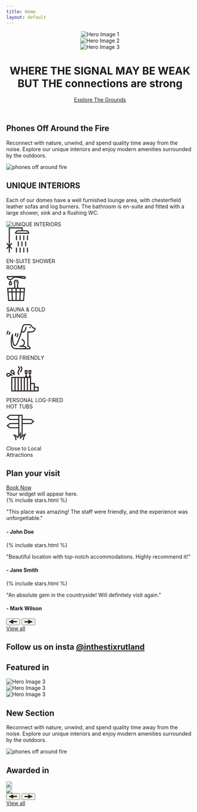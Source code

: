 ```yaml
---
title: Home
layout: default
---
```


<!-- Hero Section -->
<header class="hero">
    <div class="carousel">
        <div class="carousel-slide active">
            <img src="assets/images/ITS-carousel-home.jpg" alt="Hero Image 1">
        </div>
        <div class="carousel-slide">
            <img src="assets/images/DSC8899-Edit.jpg" alt="Hero Image 2">
        </div>
        <div class="carousel-slide">
            <img src="assets/images/DSC9064-Edit.jpg" alt="Hero Image 3">
        </div>
    </div>
    <div class="hero-text">
        <h1>WHERE THE SIGNAL MAY BE WEAK BUT THE <span class="homemade-apple">connections are strong</span></h1>
        <a href="/book-now/" class="btn">Explore The Grounds</a>
    </div>
</header>

<!-- About Section -->
<section class="about ripped">
    <div class="container">
        <h2>Phones Off Around the Fire</h2>
        <p>Reconnect with nature, unwind, and spend quality time away from the noise. Explore our unique interiors and enjoy modern amenities surrounded by the outdoors.</p>
    </div>
    <div class="image-par ripped flipped">
        <img data-speed="0.5" class="img-parallax" src="assets/images/phones-off-fire.jpg" alt="phones off around fire">
    </div>
</section>
<!-- About Section -->
<section class="about ripped">
    <div class="container">
        <h2>UNIQUE INTERIORS</h2>
        <p>Each of our domes have a well furnished lounge area, with chesterfield leather sofas and log burners. The bathroom is en-suite and fitted with a large shower, sink and a flushing WC.</p>
    </div>
    <div class="image-par ripped flipped">
        <img data-speed="0.5" class="img-parallax" src="assets/images/interiors.jpg" alt="UNIQUE INTERIORS">
    </div>
</section>
<!-- Amenities Section -->
<section class="amenities ripped after-ripped">
    <div class="container flex">
        <div class="amenity">
            <svg width="62" height="68" viewBox="0 0 62 68" fill="none" xmlns="http://www.w3.org/2000/svg"><path d="M8.21 67.66V1.41h34.58v8.73" stroke="#2B2B2B" stroke-width="2.83" stroke-miterlimit="10"/><path d="M60.44 15.77c0-3.71-3.01-6.72-6.72-6.72H31.94c-3.71 0-6.71 3.01-6.71 6.72h35.21ZM27.4 21.41v13.2M15.42 42.81 1 57.22M1 42.8l14.42 14.42M37.27 21.41v13.2M47.14 21.41v13.2M57 21.41v13.2M27.4 54.19V67.4M37.27 54.19V67.4M47.14 54.19V67.4M57 54.19V67.4M32.34 37.8V51M42.2 37.8V51M52.07 37.8V51" stroke="#2B2B2B" stroke-width="2.83" stroke-miterlimit="10"/></svg>
            <p>EN-SUITE SHOWER <br>ROOMS</p>
        </div>
        <div class="amenity">
            <svg width="53" height="68" viewBox="0 0 53 68" fill="none" xmlns="http://www.w3.org/2000/svg"><path d="M46.49 66.57H6.45l-2.49-32.6h45.07l-2.54 32.6ZM26.49 33.97v32.6M37.97 33.97l-1.44 32.6M16.54 66.57l-1.44-32.6M4.52 43.66h43.94" stroke="#2B2B2B" stroke-width="2.83" stroke-miterlimit="10"/><path d="M33.13 33.97s-3-1.96-3-6.21 1.5-6.39 1.5-10.64c0-4.93-4.32-4.93-4.78-4.93h-.36c-.47 0-4.78 0-4.78 4.93 0 4.25 1.5 6.39 1.5 10.64 0 4.25-3 6.21-3 6.21M2.38 2.27s1.54 8.65 9.12 7.99c5.26-.45 6.11-5.96 11.62-6.51C28.63 3.2 45.72 6.8 47 7.04c1.28.24 4.44.69 4.42-1.87-.02-2.85-4.47-2.91-6.13-2.91H2.39l-.01.01ZM11.2 14.71s-3.62 4.76-2.93 7.63c.25 1.06 1.1 2.34 2.93 2.34s2.69-1.3 2.94-2.38c.65-2.88-2.94-7.59-2.94-7.59Z" stroke="#2B2B2B" stroke-width="2.83" stroke-miterlimit="10"/><path d="M28.43 16.95c0-.99-.8-1.79-1.79-1.79s-1.79.8-1.79 1.79.8 1.8 1.79 1.8 1.79-.8 1.79-1.8Z" fill="#2B2B2B"/></svg>
            <p>SAUNA & COLD <br>PLUNGE</p>
        </div>
        <div class="amenity">
            <svg width="80" height="68" viewBox="0 0 80 68" fill="none" xmlns="http://www.w3.org/2000/svg"><path d="M53.89 7.55s-2.88 12.54-6.91 13.75c-1.3.39-2.04.23-2.88.03-.64-.16-2.35-.74-2.35-3.82 0-4.7 3.4-12.28 3.4-12.28s1.14-3.66 4.96-3.66h12.71s2.78.06 4.98 3.39c2.38 3.6 3.94 5.92 5.96 5.92h2.02c1.29 0 2.97 1.67 1.32 4.07-2.11 3.07-3.83 6.31-10.88 6.31H58.2v38.65c3.63 0 5.62 2.2 5.62 6.34H45.27" stroke="#2B2B2B" stroke-width="2.83" stroke-miterlimit="10"/><path d="M65.62 9.09c0-.99-.8-1.79-1.79-1.79s-1.79.8-1.79 1.79.8 1.79 1.79 1.79 1.79-.8 1.79-1.79Z" fill="#2B2B2B"/><path d="M41.75 17.51s-11.48 39.92-17.61 40.3c-6.13.38-7.56-12.77-7.56-30.08 0 0-11.93 38.43 9.7 38.52H52.8c0-3.54-1.88-6.36-6.26-6.36H36.51s12.24-.41 12.24-9.17c0-8.03-7.81-8.84-7.81-8.84" stroke="#2B2B2B" stroke-width="2.83" stroke-linejoin="round"/><path d="M10.87 21.12s-3.73 2.49-2.79 7.76M5.82 18.28s-4 2.84-3.54 9.8M22.96 32.37s3.55-2.73 2.26-7.94M28.15 34.85s3.8-3.1 2.86-10.02" stroke="#2B2B2B" stroke-width="2.83" stroke-miterlimit="10"/></svg>
            <p>DOG FRIENDLY</p>
        </div>
        <div class="amenity">
            <svg width="87" height="69" viewBox="0 0 87 69" fill="none" xmlns="http://www.w3.org/2000/svg"><path d="M65.33 30.72H14.82V66.8h50.51V30.72Z" fill="#FFFAF6" stroke="#231F20" stroke-width="2.8" stroke-miterlimit="10"/><path d="M48.61 30.72V66.8M56.9 30.72V66.8M40.32 30.72V66.8M32.03 30.72V66.8M23.74 30.72V66.8" stroke="#231F20" stroke-width="2.78" stroke-linejoin="round"/><path d="M75.41 46.81H65.33v20h10.08v-20ZM85.49 56.81H75.41v10h10.08v-10Z" fill="#FFFAF6" stroke="#231F20" stroke-width="2.8" stroke-miterlimit="10"/><path d="M38.51 16.94v-.05c0-4.4 3.51-5.21 3.51-9.65s-3.51-5.92-3.51-5.92" fill="#FFFAF6"/><path d="M38.51 16.94v-.05c0-4.4 3.51-5.21 3.51-9.65s-3.51-5.92-3.51-5.92" stroke="#231F20" stroke-width="2.84" stroke-miterlimit="10"/><path d="M35.28 22.86s-3.51-1.4-3.51-5.92v-.05c0-4.4 3.51-5.21 3.51-9.65s-3.51-5.92-3.51-5.92" fill="#FFFAF6"/><path d="M35.28 22.86s-3.51-1.4-3.51-5.92v-.05c0-4.4 3.51-5.21 3.51-9.65s-3.51-5.92-3.51-5.92" stroke="#231F20" stroke-width="2.84" stroke-miterlimit="10"/><path d="M61.22 12.11v5.88c0 1.31 1.06 2.37 2.37 2.37s2.37-1.06 2.37-2.37v-5.88h-4.74Z" fill="#FFFAF6" stroke="#231F20" stroke-width="2.8" stroke-miterlimit="10"/><path d="M63.59 20.79v7.18M60.51 27.97h6.21" stroke="#231F20" stroke-width="2.8" stroke-miterlimit="10"/><path d="M51.18 12.11v5.88c0 1.31 1.06 2.37 2.37 2.37s2.37-1.06 2.37-2.37v-5.88h-4.74Z" fill="#FFFAF6" stroke="#231F20" stroke-width="2.8" stroke-miterlimit="10"/><path d="M53.55 20.79v7.18M50.44 27.97h6.2" stroke="#231F20" stroke-width="2.8" stroke-miterlimit="10"/><path d="M21.34 22.39s-.09-7.66-2.35-9.78c-1.32-1.24-3.37-1.53-4.94-.42-1.76 1.25-2.41 5.25.94 6.34 2.76.9 6.34 3.86 6.34 3.86h.01ZM14.21 23.73s-6.52-4.37-9.56-3.76c-1.77.35-3.21 1.86-3.21 3.77 0 2.16 2.88 5.01 5.71 2.92 2.33-1.72 7.05-2.93 7.05-2.93h.01Z" fill="#FFFAF6" stroke="#231F20" stroke-width="2.8" stroke-miterlimit="10"/></svg>
            <p>PERSONAL LOG-FIRED <br>HOT TUBS</p>
        </div>
        <div class="amenity">
            <svg width="76" height="68" viewBox="0 0 76 68" fill="none" xmlns="http://www.w3.org/2000/svg"><path d="M42.65 58V1.41h-8.84v55.31M9.59 1.41h24.22v11.13H9.59L2.86 6.98l6.73-5.57ZM9.59 23.64h24.22v11.15H9.59l-6.73-5.58 6.73-5.57ZM66.87 23.64H42.65v-11.1h24.22l6.73 5.55-6.73 5.55Z" stroke="#2B2B2B" stroke-width="2.83" stroke-miterlimit="10"/><path d="M26.09 67.97c0-1.85.2-7.52-4.95-13.34 0 0 7.17 1.79 9.85 6.38l6.98-10.64.25 12.09s5.31-6.72 12.7-9.63c0 0-5.41 8.87-5.41 15.14" stroke="#2B2B2B" stroke-width="2.8" stroke-miterlimit="10"/></svg>
            <p>Close to Local <br> Attractions</p>
        </div>
    </div>
</section>

<section class="plan flex two-col">
    <div class="container flex">
        <div class="left">
        <h2>Plan your visit</h2>
        <a class="btn" href="/book-now/">Book Now</a>
        </div>
        <div class="right">
            <div data-calendar-key="E55755E8B4F2753BF0525E801AA3DDE4932565249BE8DE0E1A4179AD7D69345D170EEF11BFBC38B3A7A51585C16A08CFEC6525BEA3AB1235" data-calendar-departure-picker="true" data-calendar-mobile-grid="true"> Your widget will appear here. </div> <script src="https://secure.supercontrol.co.uk/components/embed.js"></script>
        </div>
    </div>
</section>
<!-- Reviews Section -->
<section class="reviews ripped">
    <div class="container">
        <div class="reviews-carousel">
    <div class="carousel-inner">
        <div class="carousel-item active">
            {% include stars.html %}
            <p>"This place was amazing! The staff were friendly, and the experience was unforgettable."</p>
            <h4>- John Doe</h4>
        </div>
        <div class="carousel-item">
            {% include stars.html %}
            <p>"Beautiful location with top-notch accommodations. Highly recommend it!"</p>
            <h4>- Jane Smith</h4>
        </div>
        <div class="carousel-item">
            {% include stars.html %} 
            <p>"An absolute gem in the countryside! Will definitely visit again."</p>
            <h4>- Mark Wilson</h4>
        </div>
    </div>
    <div class="carousel-controls">
        <button class="prev">
        <svg width="21" height="12" viewBox="0 0 21 12" fill="none" xmlns="http://www.w3.org/2000/svg"><path d="M0 7.113h20.785V3.881H0v3.232Z" fill="#2B240A"/><path d="m11.468 8.534-7.96-4.596-1.62 2.806 7.96 4.595 1.62-2.805Z" fill="#2B240A"/><path d="m11.468 2.805-7.96 4.596-1.62-2.805L9.848 0l1.62 2.805Z" fill="#2B240A"/></svg>
        </button>
        <button class="next">
            <svg width="21" height="12" viewBox="0 0 21 12" fill="none" xmlns="http://www.w3.org/2000/svg"><path d="M20.785 4.226H0V7.46h20.785V4.226Z" fill="#2B240A"/><path d="m9.316 2.805 7.96 4.596 1.62-2.805L10.936 0l-1.62 2.805Z" fill="#2B240A"/><path d="m9.316 8.534 7.96-4.596 1.62 2.805-7.96 4.596-1.62-2.805Z" fill="#2B240A"/></svg></button>
        </div>
    <div class="carousel-pager">
        <!-- Dots will be generated dynamically by JS -->
    </div>
</div>
        <a href="/reviews" class="btn">View all</a>
    </div>
</section>

<section class="instagram ripped flipped after-ripped-cream">
    <div class="container">
        <h2>Follow us on insta <span class="smaller"><a href="http://instagram.com/inthestixrutland">@inthestixrutland</a></span></h2>
    </div>
    <behold-widget feed-id="6V2litvVKsQQOfE1NnFa"></behold-widget>
<script>
  (() => {
    const d=document,s=d.createElement("script");s.type="module";
    s.src="https://w.behold.so/widget.js";d.head.append(s);
  })();
</script>
</section>
<section class="featured-in">
<div class="container">
        <h2>Featured in</h2>
        <div class="logos flex">
        <div class="logo">
            <img src="assets/images/image 3.png" alt="Hero Image 3">
        </div>
         <div class="logo">
            <img src="assets/images/image 5.png" alt="Hero Image 3">
        </div>
        <div class="logo">
            <img src="assets/images/image 4.png" alt="Hero Image 3">
        </div>
    </div>
    </div>
</section>
<!-- About Section -->
<section class="about ripped">
    <div class="container">
        <h2>New Section</h2>
        <p>Reconnect with nature, unwind, and spend quality time away from the noise. Explore our unique interiors and enjoy modern amenities surrounded by the outdoors.</p>
    </div>
    <div class="image-par ripped flipped">
        <img data-speed="0.5" class="img-parallax" src="assets/images/phones-off-fire.jpg" alt="phones off around fire">
    </div>
</section>
<!-- Reviews Section -->
<section class="reviews ripped after-ripped footer-home">
<h2>Awarded in</h2>
    <div class="container">
        <div class="awards-carousel">
    <div class="carousel-inner">
        <div class="carousel-item active">
            <img src="assets/images/aaaward.png">
        </div>
        <div class="carousel-item">
             <img src="assets/images/shortlisted_award.png">
        </div>
    </div>
    <div class="carousel-controls">
        <button class="prev">
        <svg width="21" height="12" viewBox="0 0 21 12" fill="none" xmlns="http://www.w3.org/2000/svg"><path d="M0 7.113h20.785V3.881H0v3.232Z" fill="#2B240A"/><path d="m11.468 8.534-7.96-4.596-1.62 2.806 7.96 4.595 1.62-2.805Z" fill="#2B240A"/><path d="m11.468 2.805-7.96 4.596-1.62-2.805L9.848 0l1.62 2.805Z" fill="#2B240A"/></svg>
        </button>
        <button class="next">
            <svg width="21" height="12" viewBox="0 0 21 12" fill="none" xmlns="http://www.w3.org/2000/svg"><path d="M20.785 4.226H0V7.46h20.785V4.226Z" fill="#2B240A"/><path d="m9.316 2.805 7.96 4.596 1.62-2.805L10.936 0l-1.62 2.805Z" fill="#2B240A"/><path d="m9.316 8.534 7.96-4.596 1.62 2.805-7.96 4.596-1.62-2.805Z" fill="#2B240A"/></svg></button>
        </div>
    <div class="carousel-pager">
        <!-- Dots will be generated dynamically by JS -->
    </div>
</div>
        <a href="#" class="btn">View all</a>
    </div>
</section>